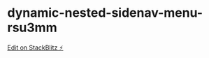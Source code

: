 # dynamic-nested-sidenav-menu-rsu3mm

[Edit on StackBlitz ⚡️](https://stackblitz.com/edit/dynamic-nested-sidenav-menu-rsu3mm)